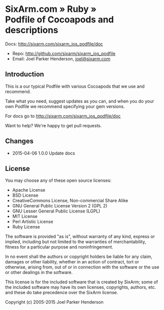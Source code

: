 # SixArm.com » Ruby » <br> Podfile of Cocoapods and descriptions

Docs: <http://sixarm.com/sixarm_ios_podfile/doc>
* Repo: <http://github.com/sixarm/sixarm_ios_podfile>
* Email: Joel Parker Henderson, <joel@sixarm.com>

## Introduction

This is a our typical Podfile with various Cocoapods that we use and recommend.

Take what you need, suggest updates as you can, and when you
do your own Podfile we recommend specifying your gem versions.

For docs go to <http://sixarm.com/sixarm_ios_podfile/doc>

Want to help? We're happy to get pull requests.


## Changes

* 2015-04-06 1.0.0 Update docs


## License

You may choose any of these open source licenses:

  * Apache License
  * BSD License
  * CreativeCommons License, Non-commercial Share Alike
  * GNU General Public License Version 2 (GPL 2)
  * GNU Lesser General Public License (LGPL)
  * MIT License
  * Perl Artistic License
  * Ruby License

The software is provided "as is", without warranty of any kind,
express or implied, including but not limited to the warranties of
merchantability, fitness for a particular purpose and noninfringement.

In no event shall the authors or copyright holders be liable for any
claim, damages or other liability, whether in an action of contract,
tort or otherwise, arising from, out of or in connection with the
software or the use or other dealings in the software.

This license is for the included software that is created by SixArm;
some of the included software may have its own licenses, copyrights,
authors, etc. and these do take precedence over the SixArm license.

Copyright (c) 2005-2015 Joel Parker Henderson
